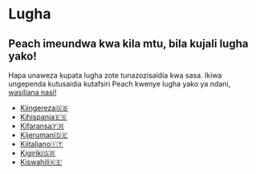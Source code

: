 # Lugha
## Peach imeundwa kwa kila mtu, bila kujali lugha yako!

Hapa unaweza kupata lugha zote tunazozisaidia kwa sasa.
Ikiwa ungependa kutusaidia kutafsiri Peach kwenye lugha yako ya ndani, [wasiliana nasi!](mailto:hello@peachbitcoin.com)

<ul>
  <li><a href="/">Kiingereza🇬🇧</a></li>
  <li><a href="/es">Kihispania🇪🇸</a></li>
  <li><a href="/fr">Kifaransa🇫🇷</a></li>
  <li><a href="/de">Kijerumani🇩🇪</a></li>
  <li><a href="/it">Kiitaliano🇮🇹</a></li>
  <li><a href="/el">Kigiriki🇬🇷</a></li>
  <li><a href="/sw">Kiswahili🇰🇪</a></li>
</ul>
